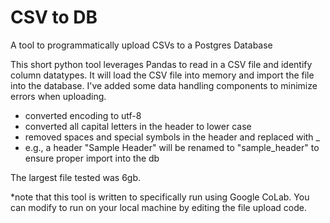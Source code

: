 # CSV to DB
A tool to programmatically upload CSVs to a Postgres Database

This short python tool leverages Pandas to read in a CSV file and identify column datatypes. It will load the CSV file into memory and import the file into the database. I've added some data handling components to minimize errors when uploading.

- converted encoding to utf-8
- converted all capital letters in the header to lower case
- removed spaces and special symbols in the header and replaced with _ 
- e.g., a header "Sample Header" will be renamed to "sample_header" to ensure proper import into the db

The largest file tested was 6gb. 

*note that this tool is written to specifically run using Google CoLab. You can modify to run on your local machine by editing the file upload code. 
